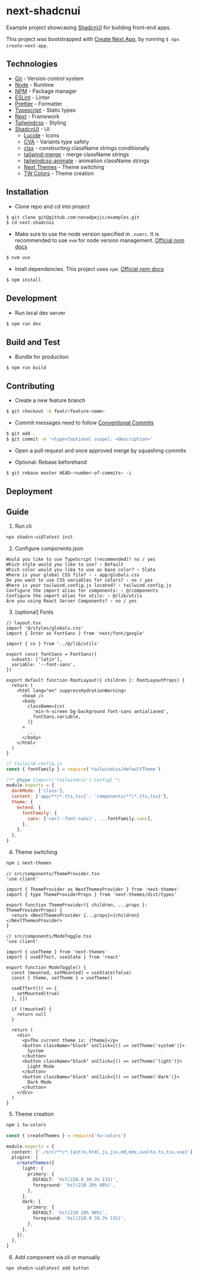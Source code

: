 # next-shadcnui

Example project showcasing [ShadcnUI](https://react.dev/) for building front-end apps.

This project was bootstrapped with [Create Next App](https://nextjs.org/docs/pages/api-reference/create-next-app), by running `$ npx create-next-app`.

## Technologies

- [Git](https://git-scm.com/) - Version control system
- [Node](https://nodejs.org/en) - Runtime
- [NPM](https://www.npmjs.com/) - Package manager
- [ESLint](https://eslint.org/) - Linter
- [Prettier](https://prettier.io/) - Formatter
- [Typescript](https://www.typescriptlang.org/) - Static types
- [Next](https://nextjs.org/) - Framework
- [Tailwindcss](https://tailwindcss.com/) - Styling
- [ShadcnUI](https://ui.shadcn.com/) - UI
  - [Lucide](https://lucide.dev/) - Icons
  - [CVA](https://cva.style/docs) - Variants type safety
  - [clsx](https://github.com/lukeed/clsx#readme) - constructing className strings conditionally
  - [tailwind-merge](https://github.com/dcastil/tailwind-merge) - merge className strings
  - [tailwindcss-animate](https://www.npmjs.com/package/tailwindcss-animate) - animation className strings
  - [Next Themes](https://github.com/pacocoursey/next-themes) - Theme switching
  - [TW Colors](https://github.com/L-Blondy/tw-colors) - Theme creation

## Installation

- Clone repo and cd into project

```sh
$ git clone git@github.com:nenadpejic/examples.git
$ cd next-shadcnui
```

- Make sure to use the node version specified in `.nvmrc`. It is recommended to use `nvm` for node version management. [Official nvm docs](https://github.com/nvm-sh/nvm/blob/master/README.md)

```sh
$ nvm use
```

- Intall dependencies. This project uses `npm`. [Official npm docs](https://www.npmjs.com/)

```sh
$ npm install
```

## Development

- Run local dev server

```sh
$ npm run dev
```

## Build and Test

- Bundle for production

```sh
$ npm run build
```

## Contributing

- Create a new feature branch

```sh
$ git checkout -b feat/<feature-name>
```

- Commit messages need to follow [Conventional Commits](https://www.conventionalcommits.org/en/v1.0.0/)

```sh
$ git add .
$ git commit -m '<type>[optional scope]: <description>'
```

- Open a pull request and once approved merge by squashing commits

- Optional: Rebase beforehand

```sh
$ git rebase master HEAD~<number-of-commits> -i
```

## Deployment

## Guide

1. Run cli

```sh
npx shadcn-ui@latest init
```

2. Configure components.json

```
Would you like to use TypeScript (recommended)? no / yes
Which style would you like to use? › Default
Which color would you like to use as base color? › Slate
Where is your global CSS file? › › app/globals.css
Do you want to use CSS variables for colors? › no / yes
Where is your tailwind.config.js located? › tailwind.config.js
Configure the import alias for components: › @/components
Configure the import alias for utils: › @/lib/utils
Are you using React Server Components? › no / yes
```

3. [optional] Fonts

```tsx
// layout.tsx
import '@/styles/globals.css'
import { Inter as FontSans } from 'next/font/google'

import { cn } from '../@/lib/utils'

export const fontSans = FontSans({
  subsets: ['latin'],
  variable: '--font-sans',
})

export default function RootLayout({ children }: RootLayoutProps) {
  return (
    <html lang="en" suppressHydrationWarning>
      <head />
      <body
        className={cn(
          'min-h-screen bg-background font-sans antialiased',
          fontSans.variable,
        )}
      >
        ...
      </body>
    </html>
  )
}
```

```js
// tailwind.config.js
const { fontFamily } = require('tailwindcss/defaultTheme')

/** @type {import('tailwindcss').Config} */
module.exports = {
  darkMode: ['class'],
  content: ['app/**/*.{ts,tsx}', 'components/**/*.{ts,tsx}'],
  theme: {
    extend: {
      fontFamily: {
        sans: ['var(--font-sans)', ...fontFamily.sans],
      },
    },
  },
}
```

4. Theme switching

```sh
npm i next-themes
```

```tsx
// src/components/ThemeProvider.tsx
'use client'

import { ThemeProvider as NextThemesProvider } from 'next-themes'
import { type ThemeProviderProps } from 'next-themes/dist/types'

export function ThemeProvider({ children, ...props }: ThemeProviderProps) {
  return <NextThemesProvider {...props}>{children}</NextThemesProvider>
}
```

```tsx
// src/components/ModeToggle.tsx
'use client'

import { useTheme } from 'next-themes'
import { useEffect, useState } from 'react'

export function ModeToggle() {
  const [mounted, setMounted] = useState(false)
  const { theme, setTheme } = useTheme()

  useEffect(() => {
    setMounted(true)
  }, [])

  if (!mounted) {
    return null
  }

  return (
    <div>
      <p>The current theme is: {theme}</p>
      <button className="block" onClick={() => setTheme('system')}>
        System
      </button>
      <button className="block" onClick={() => setTheme('light')}>
        Light Mode
      </button>
      <button className="block" onClick={() => setTheme('dark')}>
        Dark Mode
      </button>
    </div>
  )
}
```

5. Theme creation

```sh
npm i tw-colors
```

```ts
const { createThemes } = require('tw-colors')

module.exports = {
  content: ['./src/**/*.{astro,html,js,jsx,md,mdx,svelte,ts,tsx,vue}'],
  plugins: [
    createThemes({
      light: {
        primary: {
          DEFAULT: 'hsl(220.9 39.3% 11%)',
          foreground: 'hsl(210 20% 98%)',
        },
      },
      dark: {
        primary: {
          DEFAULT: 'hsl(210 20% 98%)',
          foreground: 'hsl(220.9 39.3% 11%)',
        },
      },
    }),
  ],
}
```

6. Add component via cli or manually

```sh
npx shadcn-ui@latest add button
```
